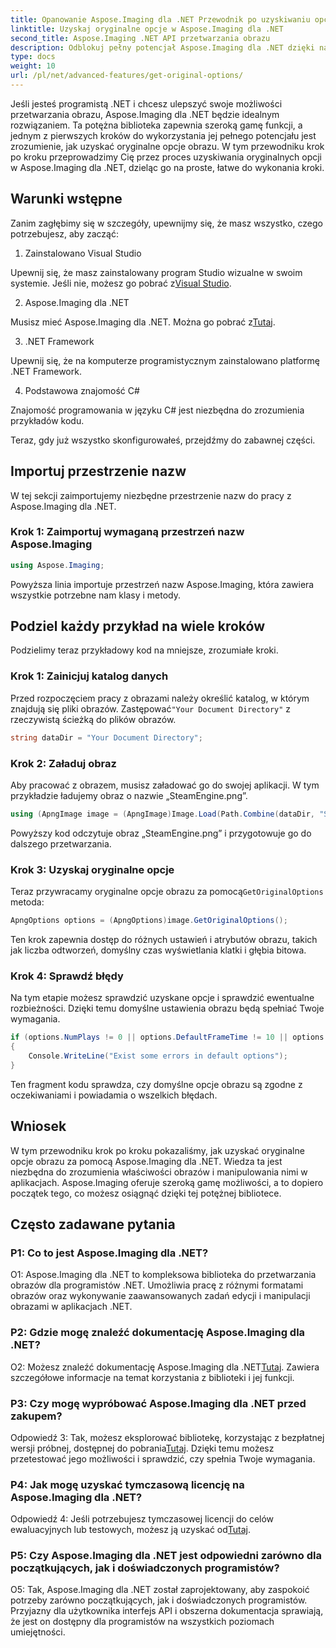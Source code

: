 ```yaml
---
title: Opanowanie Aspose.Imaging dla .NET Przewodnik po uzyskiwaniu opcji obrazu oryginalnego
linktitle: Uzyskaj oryginalne opcje w Aspose.Imaging dla .NET
second_title: Aspose.Imaging .NET API przetwarzania obrazu
description: Odblokuj pełny potencjał Aspose.Imaging dla .NET dzięki naszemu przewodnikowi krok po kroku, jak uzyskać oryginalne opcje. Dowiedz się, jak z łatwością pracować z obrazami w aplikacjach .NET.
type: docs
weight: 10
url: /pl/net/advanced-features/get-original-options/
---
```

Jeśli jesteś programistą .NET i chcesz ulepszyć swoje możliwości przetwarzania obrazu, Aspose.Imaging dla .NET będzie idealnym rozwiązaniem. Ta potężna biblioteka zapewnia szeroką gamę funkcji, a jednym z pierwszych kroków do wykorzystania jej pełnego potencjału jest zrozumienie, jak uzyskać oryginalne opcje obrazu. W tym przewodniku krok po kroku przeprowadzimy Cię przez proces uzyskiwania oryginalnych opcji w Aspose.Imaging dla .NET, dzieląc go na proste, łatwe do wykonania kroki.

## Warunki wstępne

Zanim zagłębimy się w szczegóły, upewnijmy się, że masz wszystko, czego potrzebujesz, aby zacząć:

1. Zainstalowano Visual Studio

 Upewnij się, że masz zainstalowany program Studio wizualne w swoim systemie. Jeśli nie, możesz go pobrać z[Visual Studio](https://visualstudio.microsoft.com/).

2. Aspose.Imaging dla .NET

 Musisz mieć Aspose.Imaging dla .NET. Można go pobrać z[Tutaj](https://releases.aspose.com/imaging/net/).

3. .NET Framework

Upewnij się, że na komputerze programistycznym zainstalowano platformę .NET Framework.

4. Podstawowa znajomość C#

Znajomość programowania w języku C# jest niezbędna do zrozumienia przykładów kodu.

Teraz, gdy już wszystko skonfigurowałeś, przejdźmy do zabawnej części.

## Importuj przestrzenie nazw

W tej sekcji zaimportujemy niezbędne przestrzenie nazw do pracy z Aspose.Imaging dla .NET.

### Krok 1: Zaimportuj wymaganą przestrzeń nazw Aspose.Imaging

```csharp
using Aspose.Imaging;
```

Powyższa linia importuje przestrzeń nazw Aspose.Imaging, która zawiera wszystkie potrzebne nam klasy i metody.

## Podziel każdy przykład na wiele kroków

Podzielimy teraz przykładowy kod na mniejsze, zrozumiałe kroki.

### Krok 1: Zainicjuj katalog danych

 Przed rozpoczęciem pracy z obrazami należy określić katalog, w którym znajdują się pliki obrazów. Zastępować`"Your Document Directory"` z rzeczywistą ścieżką do plików obrazów.

```csharp
string dataDir = "Your Document Directory";
```

### Krok 2: Załaduj obraz

Aby pracować z obrazem, musisz załadować go do swojej aplikacji. W tym przykładzie ładujemy obraz o nazwie „SteamEngine.png”.

```csharp
using (ApngImage image = (ApngImage)Image.Load(Path.Combine(dataDir, "SteamEngine.png")))
```

Powyższy kod odczytuje obraz „SteamEngine.png” i przygotowuje go do dalszego przetwarzania.

### Krok 3: Uzyskaj oryginalne opcje

 Teraz przywracamy oryginalne opcje obrazu za pomocą`GetOriginalOptions` metoda:

```csharp
ApngOptions options = (ApngOptions)image.GetOriginalOptions();
```

Ten krok zapewnia dostęp do różnych ustawień i atrybutów obrazu, takich jak liczba odtworzeń, domyślny czas wyświetlania klatki i głębia bitowa.

### Krok 4: Sprawdź błędy

Na tym etapie możesz sprawdzić uzyskane opcje i sprawdzić ewentualne rozbieżności. Dzięki temu domyślne ustawienia obrazu będą spełniać Twoje wymagania.

```csharp
if (options.NumPlays != 0 || options.DefaultFrameTime != 10 || options.BitDepth != 8)
{
    Console.WriteLine("Exist some errors in default options");
}
```

Ten fragment kodu sprawdza, czy domyślne opcje obrazu są zgodne z oczekiwaniami i powiadamia o wszelkich błędach.

## Wniosek

W tym przewodniku krok po kroku pokazaliśmy, jak uzyskać oryginalne opcje obrazu za pomocą Aspose.Imaging dla .NET. Wiedza ta jest niezbędna do zrozumienia właściwości obrazów i manipulowania nimi w aplikacjach. Aspose.Imaging oferuje szeroką gamę możliwości, a to dopiero początek tego, co możesz osiągnąć dzięki tej potężnej bibliotece.

## Często zadawane pytania

### P1: Co to jest Aspose.Imaging dla .NET?

O1: Aspose.Imaging dla .NET to kompleksowa biblioteka do przetwarzania obrazów dla programistów .NET. Umożliwia pracę z różnymi formatami obrazów oraz wykonywanie zaawansowanych zadań edycji i manipulacji obrazami w aplikacjach .NET.

### P2: Gdzie mogę znaleźć dokumentację Aspose.Imaging dla .NET?

 O2: Możesz znaleźć dokumentację Aspose.Imaging dla .NET[Tutaj](https://reference.aspose.com/imaging/net/). Zawiera szczegółowe informacje na temat korzystania z biblioteki i jej funkcji.

### P3: Czy mogę wypróbować Aspose.Imaging dla .NET przed zakupem?

 Odpowiedź 3: Tak, możesz eksplorować bibliotekę, korzystając z bezpłatnej wersji próbnej, dostępnej do pobrania[Tutaj](https://releases.aspose.com/). Dzięki temu możesz przetestować jego możliwości i sprawdzić, czy spełnia Twoje wymagania.

### P4: Jak mogę uzyskać tymczasową licencję na Aspose.Imaging dla .NET?

 Odpowiedź 4: Jeśli potrzebujesz tymczasowej licencji do celów ewaluacyjnych lub testowych, możesz ją uzyskać od[Tutaj](https://purchase.aspose.com/temporary-license/).

### P5: Czy Aspose.Imaging dla .NET jest odpowiedni zarówno dla początkujących, jak i doświadczonych programistów?

O5: Tak, Aspose.Imaging dla .NET został zaprojektowany, aby zaspokoić potrzeby zarówno początkujących, jak i doświadczonych programistów. Przyjazny dla użytkownika interfejs API i obszerna dokumentacja sprawiają, że jest on dostępny dla programistów na wszystkich poziomach umiejętności.